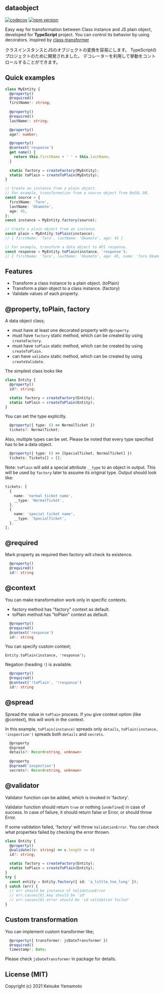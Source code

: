 dataobject
------------

[![codecov](https://codecov.io/gh/yamamotok/dataobject/branch/develop/graph/badge.svg?token=F7O9X2PWOJ)](https://codecov.io/gh/yamamotok/dataobject)
[![npm version](https://badge.fury.io/js/%40yamamotok%2Fdataobject.svg)](https://badge.fury.io/js/%40yamamotok%2Fdataobject)

Easy way for transformation between Class instance and JS plain object, developed for **TypeScript** project.
You can control its behavior by using decorators.
Inspired by [class-transformer](https://github.com/typestack/class-transformer)

クラスインスタンスとJSのオブジェクトの変換を容易にします。
TypeScriptのプロジェクトのために開発されました。
デコレーターを利用して挙動をコントロールすることができます。


## Quick examples

```typescript
class MyEntity {
  @property()
  @required()
  firstName!: string;
  
  @property()
  @required()
  lastName!: string;

  @property()
  age?: number;

  @property()
  @context('response')
  get name() {
    return this.firstName + ' ' + this.lastName;
  }
  
  static factory = createFactory(MyEntity);
  static toPlain = createToPlain(MyEntity);
}

// Create an instance from a plain object.
// For example, transformation from a source object from NoSQL DB.
const source = {
  firstName: 'Taro',
  lastName: 'Okamoto',
  age: 45,
};
const instance = MyEntity.factory(source);

// Create a plain object from an instance.
const plain = MyEntity.toPlain(instance);
// { firstName: 'Taro', lastName: 'Okamoto', age: 45 }

// For example, transform a data object to API response.
const response = MyEntity.toPlain(instance, 'response');
// { firstName: 'Taro', lastName: 'Okamoto', age: 45, name: 'Taro Okamoto' }
``` 

## Features

- Transform a class instance to a plain object. (toPlain)
- Transform a plain object to a class instance. (factory)
- Validate values of each property.

## @property, toPlain, factory

A data object class;
- must have at least one decorated property with `@property`.
- must have `factory` static method, which can be created by using `createFactory`.
- must have `toPlain` static method, which can be created by using `createToPlain`.
- can have `validate` static method, which can be created by using `createValidate`.

The simplest class looks like
```typescript
class Entity {
  @property()
  id?: string;

  static factory = createFactory(Entity);
  static toPlain = createToPlain(Entity); 
}
```

You can set the type explicitly.

```typescript
  @property({ type: () => NormalTicket })
  tickets?: NormalTicket;
```

Also, multiple types can be set. Please be noted that every type specified has to be a data object.

```typescript
  @property({ type: () => [SpecialTicket, NormalTicket] })
  tickets: Tickets[] = [];
```

Note: `toPlain` will add a special attribute `__type` to an object in output.
This will be used by `factory` later to assume its original type.
Output should look like:

```typescript
tickets: [
  {
    name: 'normal ticket name',
    __type: 'NormalTicket',
  },
  {
    name: 'special ticket name',
    __type: 'SpecialTicket',
  },
];
```


## @required

Mark property as required then factory will check its existence.

```typescript
  @property()
  @required()
  id!: string
```

## @context

You can make transformation work only in specific contexts.
- factory method has "factory" context as default.
- toPlain method has "toPlain" context as default.

```typescript
  @property()
  @required()
  @context('response')
  id!: string
```

You can specify custom context;
```
Entity.toPlain(instance, 'response');
```

Negation (heading `!`) is available.
```typescript
  @property()
  @required()
  @context('!toPlain', '!response')
  id!: string
```

## @spread

Spread the value in `toPlain` process. If you give context option (like @context), this will work in the context.

In this example, `toPlain(instance)` spreads only `details`, `toPlain(instance, 'inspection')` spreads both `details` and `secrets`.

```typescript
  @property
  @spread
  details?: Record<string, unknown>
  
  @property
  @spread('inspection')
  secrets?: Record<string, unknown>
```

## @validator

Validator function can be added, which is invoked in 'factory'.

Validator function should return `true` or nothing (`undefined`) in case of success. In case of failure,
it should return false or Error, or should throw Error.

If some validation failed, 'factory' will throw `ValidationError`. 
You can check what properties failed by checking the error thrown.

```typescript
class Entity {
  @property()
  @validate((v: string) => v.length <= 4)
  id?: string;

  static factory = createFactory(Entity);
  static toPlain = createToPlain(Entity);
}
try {
  const entity = Entity.factory({ id: 'a_little_too_long' });
} catch (err) {
  // err should be instance of ValidationError
  // err.causes[0].key should be 'id'
  // err.causes[0].error should be 'id validation failed'
}
```

## Custom transformation

You can implement custom transformer like;
```typescript
  @property({ transformer: jsDateTransformer })
  @required()
  timestamp!: Date;
```

Please check `jsDateTransformer` in package for details.

## License (MIT)

Copyright (c) 2021 Keisuke Yamamoto

